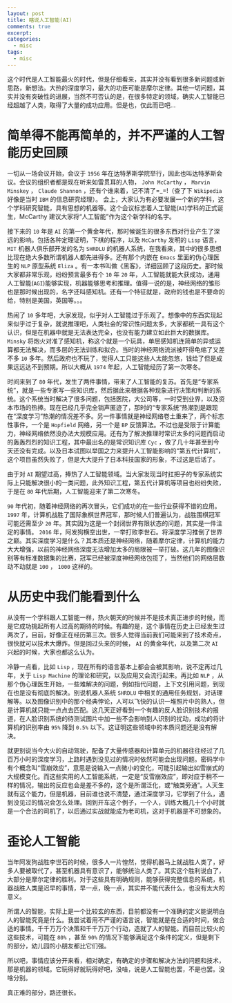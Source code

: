 ```yaml
---
layout: post
title: 瞎说人工智能(AI)
comments: true
excerpt: 
categories:
  - misc 
tags:
  - misc
---
```


这个时代是人工智能最火的时代，但是仔细看来，其实并没有看到很多新问题或新思路，新想法。大热的深度学习，最大的功臣可能是摩尔定律。其他一切问题，其实并没有突破性的进展，当然不可否认的是，在很多特定的领域，确实人工智能已经超越了人类，取得了大量的成功应用。但是也，仅此而已吧&#x2026;


# 简单得不能再简单的，并不严谨的人工智能历史回顾

一切从一场会议开始，会议于 `1956` 年在达特茅斯学院举行，因此也叫达特茅斯会议。会议的组织者都是现在听来如雷贯耳的人物， `John McCarthy` ， `Marvin Minskey` ， `Claude Shannon` ，还有个谁来着，记不清了=\_=!（查了下 `Wikipedia` 好像是当时 `IBM` 的信息研究经理）。 会上，大家认为有必要发展一个新的学科，这个学科研究智能，具有思想的机器等。这个会议标志着人工智能(`AI`)学科的正式诞生，McCarthy 建议大家将“人工智能”作为这个新学科的名字。

接下来的 `10` 年是 `AI` 的第一个黄金年代，那时候诞生的很多东西对行业产生了深远的影响。包括各种定理证明，下棋的程序，以及 `McCarthy` 发明的 `Lisp` 语言， `MIT` 机器人俱乐部开发的名为 `SHRDLU` 的机器人系统，在我看来，其中的很多思想比现在绝大多数所谓机器人都先进得多。还有那个内嵌在 `Emacs` 里面的伪心理医生的 `NLP` 原型系统 `Eliza` 。有一本书叫做《黑客》，详细回顾了这段历史。那时候大家都非常乐观，纷纷预言最多有个 `10` 年 `20` 年，人工智能就能大获成功，通用人工智能(`AGI`)能够实现，机器能够思考和推理。值得一说的是，神经网络的雏形也是那时候出现的，名字还叫感知机。还有一个特征就是，政府的钱也是不要命的给，特别是美国，英国等。。。

热闹了 `10` 多年吧，大家发现，似乎对人工智能过于乐观了。想像中的东西实现起来似乎过于复杂，就说推理吧，人类社会的常识性问题太多，大家都统一具有这个认识，但是在机器中就是无法表达完全，也没有能力建立如此巨大的数据库。 `Minsky` 将炮火对准了感知机，称这个就是一个玩具，单层感知机连简单的异或运算都无法解决，而多层的无法训练和拟合。当时的神经网络流派被吓得龟缩了又差不多 `10` 多年。然后政府也不玩了，觉得人工只能这些人太能忽悠，钱给了但是成果远远达不到预期。所以大概从 `1974` 年起，人工智能经历了第一次寒冬。

时间来到了 `80` 年代，发生了两件事情，带来了人工智能的复苏。首先是“专家系统”，就是一些专家写一些知识库，然后据此来根据各种现象进行决策和判断的系统。这个系统当时解决了很多问题，包括医院，大公司等，一时受到业界，以及资本市场的热捧。现在已经几乎完全销声匿迹了，那时的“专家系统”热潮到是跟现在“深度学习”热潮的情况差不多。另一件事情就是神经网络卷土重来了，两个标志性事件，一个是 `Hopfield` 网络，另一个是 `BP` 反馈算法。不过也是受限于计算能力，神经网络依然没办法大规模应用。还有为了解决推理时常识太多的问题而启动的轰轰烈烈的知识工程，其中最出名的是常识知识库 `Cyc` ，做了几十年甚至到今天还没有完成。以及日本试图以举国之力来提升人工智能影响的“第五代计算机”，这个项目虽然失败了，但是大大提升了日本科技国家的形象，不过这是后话了。

由于对 `AI` 期望过高，捧热了人工智能领域。当大家发现当时扛把子的专家系统实际上只能解决很小的一类问题，此外知识工程，第五代计算机等项目也纷纷失败，于是在 `80` 年代后期，人工智能迎来了第二次寒冬。

`90` 年代初，随着神经网络的再次冒头，它们成功的在一些行业获得不错的应用。 `1997` 年，计算机战胜了国际象棋世界冠军，那时候人们普遍认为，战胜围棋冠军可能还需至少 `20` 年。其实因为这是一个封闭世界有限状态的问题，其实是一件注定的事情。 `2016` 年，阿发狗横空出世，一举打败李世石。将深度学习推倒了世界之巅。其实深度学习是什么？其本质还是神经网络，随着摩尔定律，计算机的能力大大增强，以前的神经网络深度无法增加太多的局限被一举打破。这几年的图像识别等有标准数据集的比赛，冠军已经被深度神经网络包揽了，当然他们的网络层数动不动就是 `100` ， `1000` 这样的。


# 从历史中我们能看到什么

从没有一个学科跟人工智能一样，热火朝天的时候并不是技术真正进步的时候，而是它成功挑起所有人过高的期待的时候。有趣的是，这个事情在历史上已经发生过两次了，目前，好像正在经历第三次。很多人觉得当前我们可能来到了技术奇点，很快就可以技术大爆炸。但是回过头来的时候， `AI` 的黄金年代，以及第二次 `AI` 兴起的时候，大家也都这么认为。

冷静一点看，比如 `Lisp` ，现在所有的语言基本上都会会被其影响，说不定再过几年，关于 `Lisp Machine` 的理论和研究，以及应用又会流行起来。再比如 `NLP` ，从那个伪心理医生开始，一些难解决的问题，例如指代问题，上下文引用问题，到现在也是没有彻底的解决。别说机器人系统 `SHRDLU` 中相关的通用任务规划，对话理解等。以及图像识别中的那个经典悖论，人可以飞快的认识一堆照片中的熟人，但是计算机就只能一点点去匹配。这几天正好看到一个有趣的反人脸识别技术的报道，在人脸识别系统的待测试图片中加一些不会影响到人识别的扰动，成功的将计算机的识别率由 `95%` 降到 `0.5%` 以下。这证明这些领域中的本质问题还是没有解决。

就更别说当今大火的自动驾驶，配备了大量传感器和计算单元的机器往往经过了几百万小时的深度学习，上路时遇到没见过的情况时依然可能会出现问题。密码学中有个概念叫“雪崩效应”，意思是说输入一点微小的变化，可能引起输出如雪崩式的大规模变化。而这些实用的人工智能系统，一定是“反雪崩效应”，即对应于稍不一样的情况，输出的反应也会是差不多的，这个是所谓泛化，或“触类旁通”。人天生就有这个能力，但是机器，目前谁也说不清楚，通过深度学习，它学到了什么，遇到没见过的情况会怎么处理。回到开车这个例子，一个人，训练大概几十个小时就是一个合法的司机了，以后通过实战就能成为老司机，这对于机器是不可想象的。


# 歪论人工智能

当年阿发狗战胜李世石的时候，很多人一片惶然，觉得机器马上就战胜人类了，好多人要被取代了，甚至机器具有意识了，能够统治人类了。其实这个胜利说白了，大部分是摩尔定律的胜利。对于这些具有明确规则，能够获得完整信息的系统，机器战胜人类是迟早的事情，早一点，晚一点，其实并不能代表什么，也没有太大的意义。

所谓人的智能，实际上是一个比较玄的东西，目前都没有一个准确的定义能说明白人的智能究竟是什么。我尝试着用不严谨的语言说，智能就是在合适的时间，做合适的事情。千千万万个决策和千千万万个行动，造就了人的智能。而目前比较火的这些技术，可能在 `80%` ，甚至 `90%` 的情况下能够满足这个条件的定义，但是剩下的部分，幼儿园的小朋友都比它们强。

所以吧，事情应该分开来看，相对确定，有确定的步骤和解决方法的问题和技术，那是机器的领域。它玩得好就玩得好吧，没啥，说是人工智能也罢，不是也罢。没啥分别。

真正难的部分，路还很长。
